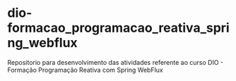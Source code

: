 # dio-formacao_programacao_reativa_spring_webflux
Repositorio para desenvolvimento das atividades referente ao curso DIO - Formação Programação Reativa com Spring WebFlux
